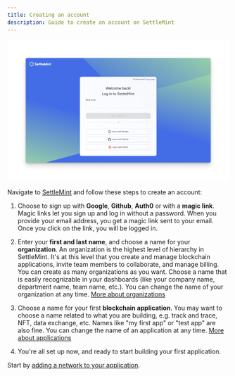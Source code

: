 ```yaml
---
title: Creating an account
description: Guide to create an account on SettleMint
---
```


![SignUp](../../../img/about-settlemint/sign-up.png)

Navigate to [SettleMint](https://console.settlemint.com/) and follow these steps
to create an account:

1. Choose to sign up with **Google**, **Github**, **Auth0** or with a **magic
   link**. Magic links let you sign up and log in without a password. When you
   provide your email address, you get a magic link sent to your email. Once you
   click on the link, you will be logged in.

2. Enter your **first and last name**, and choose a name for your
   **organization**. An organization is the highest level of hierarchy in
   SettleMint. It's at this level that you create and manage blockchain
   applications, invite team members to collaborate, and manage billing. You can
   create as many organizations as you want. Choose a name that is easily
   recognizable in your dashboards (like your company name, department name,
   team name, etc.). You can change the name of your organization at any time.
   [More about organizations](/launching-the-platform/managed-cloud-deployment/about-organizations)

3. Choose a name for your first **blockchain application**. You may want to
   choose a name related to what you are building, e.g. track and trace, NFT,
   data exchange, etc. Names like "my first app" or "test app" are also fine.
   You can change the name of an application at any time.
   [More about applications](/building-with-settlemint/create-an-application)

4. You're all set up now, and ready to start building your first application.

Start by
[adding a network to your application](/building-with-settlemint/add-a-network-to-an-application).
